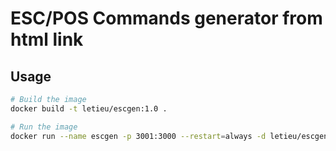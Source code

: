 # ESC/POS Commands generator from html link

## Usage

```bash
# Build the image
docker build -t letieu/escgen:1.0 .

# Run the image
docker run --name escgen -p 3001:3000 --restart=always -d letieu/escgen:1.5


